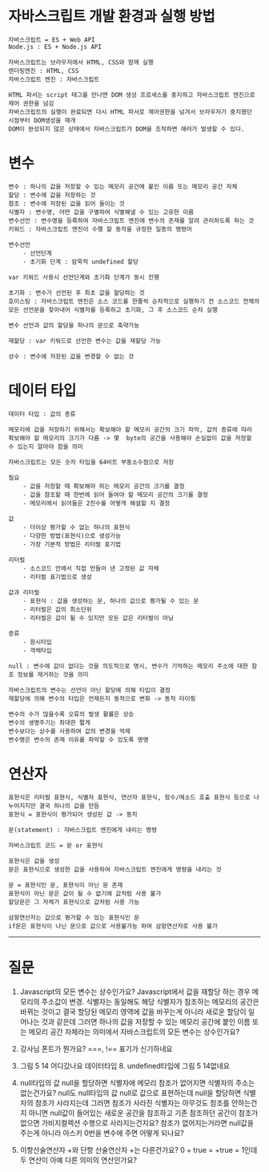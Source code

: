 # 자바스크립트 개발 환경과 실행 방법

    자바스크립트 = ES + Web API
    Node.js : ES + Node.js API

    자바스크립트는 브라우저에서 HTML, CSS와 함께 실행
    렌더링엔진 : HTML, CSS
    자바스크립트 엔진 : 자바스크립트

    HTML 파서는 script 태그를 만나면 DOM 생성 프로세스를 중지하고 자바스크립트 엔진으로 제어 권한을 넘김
    자바스크립트의 실행이 완료되면 다시 HTML 파서로 제어권한을 넘겨서 브라우저가 중지했던 시점부터 DOM생성을 재개
    DOM이 완성되지 않은 상태에서 자바스크립트가 DOM을 조작하면 애러가 발생할 수 있다.

# 변수

    변수 : 하나의 값을 저장할 수 있는 메모리 공간에 붙인 이름 또는 메모리 공간 자체
    할당 : 변수에 값을 저장하는 것
    참조 : 변수에 저장된 값을 읽어 들이는 것
    식별자 : 변수명, 어떤 값을 구별하여 식별해낼 수 있는 고유한 이름
    변수선언 : 변수명을 등록하여 자바스크립트 엔진에 변수의 존재를 알려 관리하도록 하는 것
    키워드 : 자바스크립트 엔진이 수행 할 동작을 규정한 일종의 명령어

    변수선언
        - 선언단계
        - 초기화 단계 : 암묵적 undefined 할당

    var 키워드 사용시 선언단계와 초기화 단계가 동시 진행

    초기화 : 변수가 선언된 후 최초 값을 할당하는 것
    호이스팅 : 자바스크립트 엔진은 소스 코드를 한줄씩 순차적으로 실행하기 전 소스코드 전체의 모든 선언문을 찾아내어 식별자를 등록하고 초기화, 그 후 소스코드 순차 실행

    변수 선언과 값의 할당을 하나의 문으로 축약가능

    재할당 : var 키워드로 선언한 변수는 값을 재할당 가능

    상수 : 변수에 저장된 값을 변경할 수 없는 것

# 데이터 타입

    데이터 타입 : 값의 종류

    메모리에 값을 저장하기 위해서는 확보해야 할 메모리 공간의 크기 파악, 값의 종류에 따라 확보해야 할 메모리의 크기가 다름 -> 몇  byte의 공간을 사용해야 손실없이 값을 저장할 수 있는지 알아야 함을 의미

    자바스크립트는 모든 숫자 타입을 64비트 부동소수점으로 저장

    필요
        - 값을 저장할 때 확보해야 하는 메모리 공간의 크기를 결정
        - 값을 참조할 때 한번에 읽어 들여야 할 메모리 공간의 크기를 결정
        - 메모리에서 읽어들은 2진수를 어떻게 해설할 지 결정

    값
        - 더이상 평가할 수 없는 하나의 표현식
        - 다양한 방법(표현식)으로 생성가능
        - 가장 기본적 방법은 리터럴 표기법

    리터럴
        - 소스코드 안에서 직접 만들어 낸 고정된 값 자체
        - 리터럴 표기법으로 생성

    값과 리터럴
        - 표현식 : 값을 생성하는 문, 하나의 값으로 평가될 수 있는 문
        - 리터럴은 값의 최소단위
        - 리터럴은 값이 될 수 있지만 모든 값은 리터럴이 아님

    종류
        - 원시타입
        - 객체타입

    null : 변수에 값이 없다는 것을 의도적으로 명시, 변수가 기억하는 메모리 주소에 대한 참조 정보를 제거하는 것을 의미

    자바스크립트의 변수는 선언이 아닌 할당에 의해 타입이 결정
    재할당에 의해 변수의 타입은 언제든지 동적으로 변화 -> 동적 타이핑

    변수의 수가 많을수록 오류의 발생 활률은 상승
    변수의 생명주기는 최대한 짧게
    변수보다는 상수를 사용하여 값의 변경을 억제
    변수명은 변수의 존재 이유를 파악할 수 있도록 명명

# 연산자

    표현식은 리터럴 표현식, 식별자 표현식, 연산자 표현식, 함수/메소드 호출 표현식 등으로 나누어지지만 결국 하나의 값을 만듬
    표현식 = 표현식이 평가되어 생성된 값 -> 동치

    문(statement) : 자바스크립트 엔진에게 내리는 명령

    자바스크립트 코드 = 문 or 표현식

    표현식은 값을 생성
    문은 표현식으로 생성한 값을 사용하여 자바스크립트 엔진에게 명령을 내리는 것

    문 = 표현식인 문, 표현식이 아닌 문 존재
    표현식이 아닌 문은 값이 될 수 없기에 값처럼 사용 불가
    할당문은 그 자체가 표현식으로 값처럼 사용 가능

    삼항연산자는 값으로 평가할 수 있는 표현식인 문
    if문은 표현식이 나닌 문으로 값으로 사용불가능 하여 삼항연산자로 사용 불가

---

# 질문

1. Javascript의 모든 변수는 상수인가요?
   Javascript에서 값을 재할당 하는 경우 메모리의 주소값이 변경.
   식별자는 동일해도 해당 식별자가 참조하는 메모리의 공간은 바뀌는 것이고 결국 할당된 메모리 영역에 값을 바꾸는게 아니라 새로운 할당이 일어나는 것과 같은데 그러면 하나의 값을 저장할 수 있는 메모리 공간에 붙인 이름 또는 메모리 공간 자체라는 의미에서 자바스크립트의 모든 변수는 상수인가요?

2. 강사님 폰트가 뭔가요?
   ===, !== 표기가 신기하네요

3. 그림 5 14 어디갔나요
   데이터타입 8. undefined타입에 그림 5 14없네요

4. null타입의 값 null을 할당하면 식별자에 메모리 참조가 없어지면 식별자의 주소는 없는건가요?
   null도 null타입의 값 null로 값으로 표현하는데 null을 할당하면 식별자의 참조가 사라지는데 그러면 참조가 사라진 식별자는 아무것도 참조를 안하는건지 아니면 null값이 들어있는 새로운 공간을 참조하고 기존 참조하던 공간이 참조가 없으면 가비지컬렉션 수행으로 사라지는건지요?
   참조가 없어지는거라면 null값을 주는게 아니라 아스키 0번을 변수에 주면 어떻게 되나요?

5. 이항산술연산자 +와 단항 산술연산자 +는 다른건가요?
   0 + true = +true = 1인데 두 연산이 아예 다른 의미의 연산인가요?

